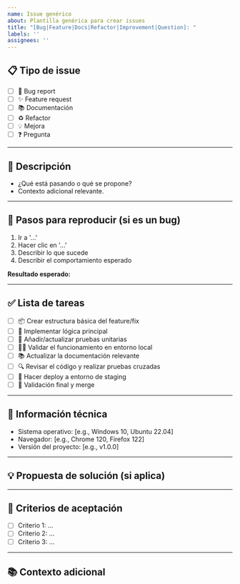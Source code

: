 ```yaml
---
name: Issue genérico
about: Plantilla genérica para crear issues
title: "[Bug|Feature|Docs|Refactor|Improvement|Question]: "
labels: ''
assignees: ''
---
```


## 📋 Tipo de issue
<!-- Marca con una "x" lo que aplique -->
- [ ] 🐛 Bug report
- [ ] ✨ Feature request
- [ ] 📚 Documentación
- [ ] ♻️ Refactor
- [ ] 💡 Mejora
- [ ] ❓ Pregunta

---

## 📝 Descripción
<!-- Describe el problema, mejora o funcionalidad. Sé claro y preciso. -->
- ¿Qué está pasando o qué se propone?
- Contexto adicional relevante.

---

## 🔄 Pasos para reproducir (si es un bug)
1. Ir a '...'
2. Hacer clic en '...'
3. Describir lo que sucede
4. Describir el comportamiento esperado

**Resultado esperado:**
<!-- Describe qué debería pasar en condiciones normales. -->

---

## ✅ Lista de tareas
<!-- Detalla las tareas necesarias para cerrar este issue. -->
- [ ] 📦 Crear estructura básica del feature/fix
- [ ] 🧩 Implementar lógica principal
- [ ] 🧪 Añadir/actualizar pruebas unitarias
- [ ] 🏃‍♂️ Validar el funcionamiento en entorno local
- [ ] 📚 Actualizar la documentación relevante
- [ ] 🔍 Revisar el código y realizar pruebas cruzadas
- [ ] 🚀 Hacer deploy a entorno de staging
- [ ] 🎯 Validación final y merge

---

## 📎 Información técnica
<!-- Detalles del entorno si aplica (solo para bugs) -->
- Sistema operativo: [e.g., Windows 10, Ubuntu 22.04]
- Navegador: [e.g., Chrome 120, Firefox 122]
- Versión del proyecto: [e.g., v1.0.0]

---

## 💡 Propuesta de solución (si aplica)
<!-- Si tienes ideas para resolver el problema o implementar la feature, descríbelas aquí. -->

---

## 🎯 Criterios de aceptación
- [ ] Criterio 1: ...
- [ ] Criterio 2: ...
- [ ] Criterio 3: ...

---

## 📚 Contexto adicional
<!-- Links, capturas de pantalla o referencias relacionadas. -->
